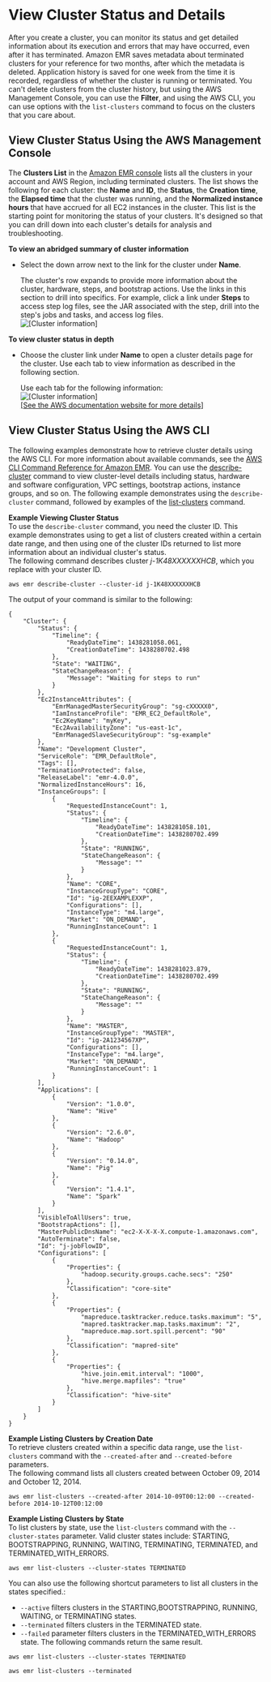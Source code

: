 # View Cluster Status and Details<a name="emr-manage-view-clusters"></a>

After you create a cluster, you can monitor its status and get detailed information about its execution and errors that may have occurred, even after it has terminated\. Amazon EMR saves metadata about terminated clusters for your reference for two months, after which the metadata is deleted\. Application history is saved for one week from the time it is recorded, regardless of whether the cluster is running or terminated\. You can't delete clusters from the cluster history, but using the AWS Management Console, you can use the **Filter**, and using the AWS CLI, you can use options with the `list-clusters` command to focus on the clusters that you care about\.

## View Cluster Status Using the AWS Management Console<a name="emr-view-cluster-console"></a>

The **Clusters List** in the [Amazon EMR console](https://console.aws.amazon.com//elasticmapreduce/home) lists all the clusters in your account and AWS Region, including terminated clusters\. The list shows the following for each cluster: the **Name** and **ID**, the **Status**, the **Creation time**, the **Elapsed time** that the cluster was running, and the **Normalized instance hours** that have accrued for all EC2 instances in the cluster\. This list is the starting point for monitoring the status of your clusters\. It's designed so that you can drill down into each cluster's details for analysis and troubleshooting\.

**To view an abridged summary of cluster information**
+ Select the down arrow next to the link for the cluster under **Name**\.

  The cluster's row expands to provide more information about the cluster, hardware, steps, and bootstrap actions\. Use the links in this section to drill into specifics\. For example, click a link under **Steps** to access step log files, see the JAR associated with the step, drill into the step's jobs and tasks, and access log files\.  
![\[Cluster information\]](http://docs.aws.amazon.com/emr/latest/ManagementGuide/images/expanded-row.png)

**To view cluster status in depth**
+ Choose the cluster link under **Name** to open a cluster details page for the cluster\. Use each tab to view information as described in the following section\.

  Use each tab for the following information:  
![\[Cluster information\]](http://docs.aws.amazon.com/emr/latest/ManagementGuide/images/viewcluster_summary.png)    
[\[See the AWS documentation website for more details\]](http://docs.aws.amazon.com/emr/latest/ManagementGuide/emr-manage-view-clusters.html)

## View Cluster Status Using the AWS CLI<a name="view-cluser-cli"></a>

The following examples demonstrate how to retrieve cluster details using the AWS CLI\. For more information about available commands, see the [AWS CLI Command Reference for Amazon EMR](https://docs.aws.amazon.com/cli/latest/reference/emr)\. You can use the [describe\-cluster](https://docs.aws.amazon.com/cli/latest/reference/emr/describe-cluster.html) command to view cluster\-level details including status, hardware and software configuration, VPC settings, bootstrap actions, instance groups, and so on\. The following example demonstrates using the `describe-cluster` command, followed by examples of the [list\-clusters](https://docs.aws.amazon.com/cli/latest/reference/emr/describe-cluster.html) command\.

**Example Viewing Cluster Status**  
To use the `describe-cluster` command, you need the cluster ID\. This example demonstrates using to get a list of clusters created within a certain date range, and then using one of the cluster IDs returned to list more information about an individual cluster's status\.  
The following command describes cluster *j\-1K48XXXXXXHCB*, which you replace with your cluster ID\.  

```
aws emr describe-cluster --cluster-id j-1K48XXXXXXHCB
```
The output of your command is similar to the following:  

```
{
    "Cluster": {
        "Status": {
            "Timeline": {
                "ReadyDateTime": 1438281058.061, 
                "CreationDateTime": 1438280702.498
            }, 
            "State": "WAITING", 
            "StateChangeReason": {
                "Message": "Waiting for steps to run"
            }
        }, 
        "Ec2InstanceAttributes": {
            "EmrManagedMasterSecurityGroup": "sg-cXXXXX0", 
            "IamInstanceProfile": "EMR_EC2_DefaultRole", 
            "Ec2KeyName": "myKey", 
            "Ec2AvailabilityZone": "us-east-1c", 
            "EmrManagedSlaveSecurityGroup": "sg-example"
        }, 
        "Name": "Development Cluster", 
        "ServiceRole": "EMR_DefaultRole", 
        "Tags": [], 
        "TerminationProtected": false, 
        "ReleaseLabel": "emr-4.0.0", 
        "NormalizedInstanceHours": 16, 
        "InstanceGroups": [
            {
                "RequestedInstanceCount": 1, 
                "Status": {
                    "Timeline": {
                        "ReadyDateTime": 1438281058.101, 
                        "CreationDateTime": 1438280702.499
                    }, 
                    "State": "RUNNING", 
                    "StateChangeReason": {
                        "Message": ""
                    }
                }, 
                "Name": "CORE", 
                "InstanceGroupType": "CORE", 
                "Id": "ig-2EEXAMPLEXXP", 
                "Configurations": [], 
                "InstanceType": "m4.large", 
                "Market": "ON_DEMAND", 
                "RunningInstanceCount": 1
            }, 
            {
                "RequestedInstanceCount": 1, 
                "Status": {
                    "Timeline": {
                        "ReadyDateTime": 1438281023.879, 
                        "CreationDateTime": 1438280702.499
                    }, 
                    "State": "RUNNING", 
                    "StateChangeReason": {
                        "Message": ""
                    }
                }, 
                "Name": "MASTER", 
                "InstanceGroupType": "MASTER", 
                "Id": "ig-2A1234567XP", 
                "Configurations": [], 
                "InstanceType": "m4.large", 
                "Market": "ON_DEMAND", 
                "RunningInstanceCount": 1
            }
        ], 
        "Applications": [
            {
                "Version": "1.0.0", 
                "Name": "Hive"
            }, 
            {
                "Version": "2.6.0", 
                "Name": "Hadoop"
            }, 
            {
                "Version": "0.14.0", 
                "Name": "Pig"
            }, 
            {
                "Version": "1.4.1", 
                "Name": "Spark"
            }
        ], 
        "VisibleToAllUsers": true, 
        "BootstrapActions": [], 
        "MasterPublicDnsName": "ec2-X-X-X-X.compute-1.amazonaws.com", 
        "AutoTerminate": false, 
        "Id": "j-jobFlowID", 
        "Configurations": [
            {
                "Properties": {
                    "hadoop.security.groups.cache.secs": "250"
                }, 
                "Classification": "core-site"
            }, 
            {
                "Properties": {
                    "mapreduce.tasktracker.reduce.tasks.maximum": "5", 
                    "mapred.tasktracker.map.tasks.maximum": "2", 
                    "mapreduce.map.sort.spill.percent": "90"
                }, 
                "Classification": "mapred-site"
            }, 
            {
                "Properties": {
                    "hive.join.emit.interval": "1000", 
                    "hive.merge.mapfiles": "true"
                }, 
                "Classification": "hive-site"
            }
        ]
    }
}
```

**Example Listing Clusters by Creation Date**  
To retrieve clusters created within a specific data range, use the `list-clusters` command with the `--created-after` and `--created-before` parameters\.  
The following command lists all clusters created between October 09, 2014 and October 12, 2014\.  

```
aws emr list-clusters --created-after 2014-10-09T00:12:00 --created-before 2014-10-12T00:12:00
```

**Example Listing Clusters by State**  
To list clusters by state, use the `list-clusters` command with the `--cluster-states` parameter\. Valid cluster states include: STARTING, BOOTSTRAPPING, RUNNING, WAITING, TERMINATING, TERMINATED, and TERMINATED\_WITH\_ERRORS\.   

```
aws emr list-clusters --cluster-states TERMINATED
```
You can also use the following shortcut parameters to list all clusters in the states specified\.:  
+ `--active` filters clusters in the STARTING,BOOTSTRAPPING, RUNNING, WAITING, or TERMINATING states\.
+ `--terminated` filters clusters in the TERMINATED state\.
+ `--failed` parameter filters clusters in the TERMINATED\_WITH\_ERRORS state\.
The following commands return the same result\.  

```
aws emr list-clusters --cluster-states TERMINATED
```

```
aws emr list-clusters --terminated
```